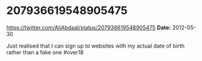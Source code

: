 # 207936619548905475
https://twitter.com/AliAbdaal/status/207936619548905475
**Date:** 2012-05-30

Just realised that I can sign up to websites with my actual date of birth rather than a fake one #over18
